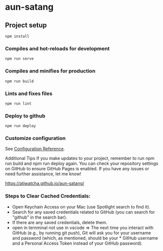 # aun-satang

## Project setup
```
npm install
```

### Compiles and hot-reloads for development
```
npm run serve
```

### Compiles and minifies for production
```
npm run build
```

### Lints and fixes files
```
npm run lint
```

### Deploy to github
```
npm run deploy
```

### Customize configuration
See [Configuration Reference](https://cli.vuejs.org/config/).

Additional Tips
If you make updates to your project, remember to run 
npm run build and npm run deploy 
again.
You can check your repository settings on GitHub to ensure GitHub Pages is enabled.
If you have any issues or need further assistance, let me know!

https://atiwatcha.github.io/aun-satang/


### Steps to Clear Cached Credentials:
* Open Keychain Access on your Mac (use Spotlight search to find it).
* Search for any saved credentials related to GitHub (you can search for "github" in the search bar).
* If there are any saved credentials, delete them.
* open in ternminal not use in vscode => The next time you interact with GitHub (e.g., by running git push), Git will ask you for your username and password (which, as mentioned, should be your * GitHub username and a Personal Access Token instead of your GitHub password).